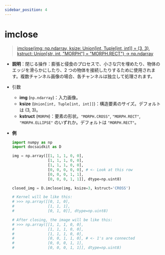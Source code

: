```yaml
---
sidebar_position: 4
---
```


# imclose

> [imclose(img: np.ndarray, ksize: Union[int, Tuple[int, int]] = (3, 3), kstruct: Union[str, int, "MORPH"] = "MORPH.RECT") -> np.ndarray](https://github.com/DocsaidLab/DocsaidKit/blob/012540eebaebb2718987dd3ec0f7dcf40f403caa/docsaidkit/vision/morphology.py#L105)

- **説明**：閉じる操作：膨張と侵食のプロセスで、小さな穴を埋めたり、物体のエッジを滑らかにしたり、2 つの物体を接続したりするために使用されます。複数チャンネル画像の場合、各チャンネルは独立して処理されます。

- 引数

  - **img** (`np.ndarray`)：入力画像。
  - **ksize** (`Union[int, Tuple[int, int]]`)：構造要素のサイズ。デフォルトは (3, 3)。
  - **kstruct** (`MORPH`)：要素の形状。`"MORPH.CROSS"`, `"MORPH.RECT"`, `"MORPH.ELLIPSE"` のいずれか。デフォルトは `"MORPH.RECT"`。

- **例**

  ```python
  import numpy as np
  import docsaidkit as D

  img = np.array([[1, 1, 1, 0, 0],
                  [1, 1, 1, 0, 0],
                  [1, 1, 1, 0, 0],
                  [0, 0, 0, 0, 0], # <- Look at this row
                  [0, 0, 0, 1, 1],
                  [0, 0, 0, 1, 1]], dtype=np.uint8)

  closed_img = D.imclose(img, ksize=3, kstruct='CROSS')

  # Kernel will be like this:
  # >>> np.array([[0, 1, 0],
  #               [1, 1, 1],
  #               [0, 1, 0]], dtype=np.uint8)

  # After closing, the image will be like this:
  # >>> np.array([[1, 1, 1, 0, 0],
  #               [1, 1, 1, 0, 0],
  #               [1, 1, 1, 0, 0],
  #               [0, 0, 1, 1, 0], # <- 1's are connected
  #               [0, 0, 0, 1, 1],
  #               [0, 0, 0, 1, 1]], dtype=np.uint8)
  ```
